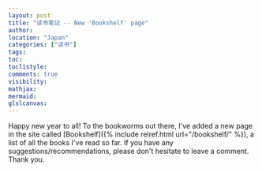 ```yaml
---
layout: post
title: "读书笔记 -- New 'Bookshelf' page"
author:
location: "Japan"
categories: ["读书"]
tags:
toc:
toclistyle:
comments: true
visibility:
mathjax:
mermaid:
glslcanvas:
---
```


Happy new year to all! To the bookworms out there, I've added a new page in the site called [Bookshelf]({% include relref.html url="/bookshelf/" %}), a list of all the books I've read so far. If you have any suggestions/recommendations, please don't hesitate to leave a comment. Thank you.

